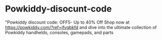 # Powkiddy-disocunt-code
"Powkiddy discount code: OFF5- Up to 40% Off   Shop now at https://powkiddy.com/?ref=jfvgbkfd and dive into the ultimate collection of Powkiddy handhelds, consoles, gamepads, and parts
